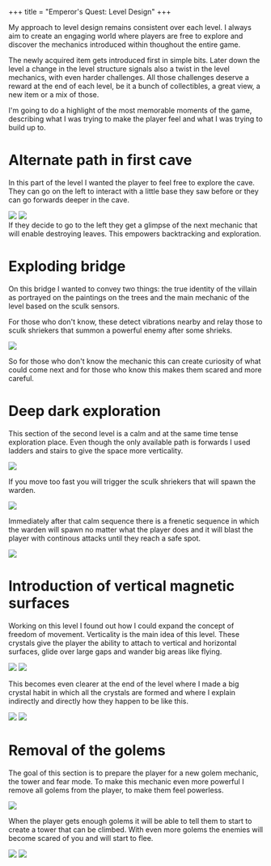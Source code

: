 +++
title = "Emperor's Quest: Level Design"
+++

My approach to level design remains consistent over each level. I always aim to create an engaging world where players are free to explore and discover the mechanics introduced within thoughout the entire game.

The newly acquired item gets introduced first in simple bits. Later down the level a change in the level structure signals also a twist in the level mechanics, with even harder challenges. All those challenges deserve a reward at the end of each level, be it a bunch of collectibles, a great view, a new item or a mix of those.

I'm going to do a highlight of the most memorable moments of the game, describing what I was trying to make the player feel and what I was trying to build up to.

# Alternate path in first cave
In this part of the level I wanted the player to feel free to explore the cave. They can go on the left to interact with a little base they saw before or they can go forwards deeper in the cave. 
<div class = "gallery">
<img class = "gallery-gif" src="https://media.giphy.com/media/3BBENHvjEY7hDGveFk/giphy.gif">
<img class = "gallery-gif" src="https://media.giphy.com/media/5JFY7ER10o03zwYhK9/giphy.gif">
</div>
If they decide to go to the left they get a glimpse of the next mechanic that will enable destroying leaves. This empowers backtracking and exploration.

# Exploding bridge
On this bridge I wanted to convey two things: the true identity of the villain as portrayed on the paintings on the trees and the main mechanic of the level based on the sculk sensors.

For those who don't know, these detect vibrations nearby and relay those to sculk shriekers that summon a powerful enemy after some shrieks.

<div class = "gallery">
<img class = "gallery-gif" src="https://media.giphy.com/media/P35Wpoxr0mJGW45aal/giphy.gif">
</div>

So for those who don't know the mechanic this can create curiosity of what could come next and for those who know this makes them scared and more careful.

# Deep dark exploration
This section of the second level is a calm and at the same time tense exploration place. Even though the only available path is forwards I used ladders and stairs to give the space more verticality.

<div class = "gallery">
<img class = "gallery-gif" src="https://i.giphy.com/media/v1.Y2lkPTc5MGI3NjExbGppczB5bjVuMDlrcXI0eW94MXYxNm9mZXdna2I1a21oMXJmNHI0YiZlcD12MV9pbnRlcm5hbF9naWZfYnlfaWQmY3Q9Zw/CdC6U3lWBht1Ieo3TC/giphy-downsized-large.gif">
</div>

If you move too fast you will trigger the sculk shriekers that will spawn the warden. 

<div class = "gallery">
<img class = "gallery-gif" src="https://i.giphy.com/media/v1.Y2lkPTc5MGI3NjExZ2JtZms0N2p3aXJ3MWUyc2I4N2lpd2M2OWR2N2ZhdXZscTdqa2sxdiZlcD12MV9pbnRlcm5hbF9naWZfYnlfaWQmY3Q9Zw/Nj8NDLyAyVASyaSDcC/giphy.gif">
</div>

Immediately after that calm sequence there is a frenetic sequence in which the warden will spawn no matter what the player does and it will blast the player with continous attacks until they reach a safe spot.

<div class = "gallery">
<img class = "gallery-gif" src="https://media.giphy.com/media/XPsph0sIcWBCRPQqPl/giphy.gif">
</div>

# Introduction of vertical magnetic surfaces

Working on this level I found out how I could expand the concept of freedom of movement. Verticality is the main idea of this level. These crystals give the player the ability to attach to vertical and horizontal surfaces, glide over large gaps and wander big areas like flying. 

<div class = "gallery">
<img class = "gallery-gif" src="https://media.giphy.com/media/TMujwQ3JFlpyTXaVB9/giphy.gif">
<img class = "gallery-gif" src="https://media.giphy.com/media/ftqLVM5rXg8MjjDXTb/giphy.gif">
</div>

This becomes even clearer at the end of the level where I made a big crystal habit in which all the crystals are formed and where I explain indirectly and directly how they happen to be like this.

<div class = "gallery">
<img class = "gallery-gif" src="https://media.giphy.com/media/T7AZQvWApF3omNXHaV/giphy.gif">
<img class = "gallery-gif" src="https://media.giphy.com/media/9VT6IMY6GhR9KsqwUH/giphy.gif">
</div>

# Removal of the golems

The goal of this section is to prepare the player for a new golem mechanic, the tower and fear mode. To make this mechanic even more powerful I remove all golems from the player, to make them feel powerless.

<div class = "gallery">
<img class = "gallery-gif" src="https://media.giphy.com/media/VDwTgGyAIkyIDrnI33/giphy.gif">
</div>

When the player gets enough golems it will be able to tell them to start to create a tower that can be climbed. With even more golems the enemies will become scared of you and will start to flee.

<div class = "gallery">
<img class = "gallery-gif" src="https://media.giphy.com/media/NvHkPeGlPKqjXgY9c1/giphy.gif">
<img class = "gallery-gif" src="https://media.giphy.com/media/vXqVYaROydaCTWRAey/giphy.gif">
</div>
